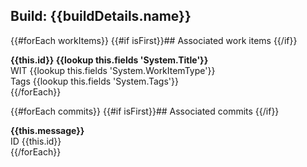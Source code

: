 ## Build: {{buildDetails.name}}

{{#forEach workItems}} {{#if isFirst}}## Associated work items {{/if}}

**{{this.id}} {{lookup this.fields 'System.Title'}}**<br/>
WIT {{lookup this.fields 'System.WorkItemType'}}<br/>
Tags {{lookup this.fields 'System.Tags'}}<br/>
{{/forEach}}

{{#forEach commits}} {{#if isFirst}}## Associated commits {{/if}}

**{{this.message}}**<br/>
ID {{this.id}}<br/>
{{/forEach}}

